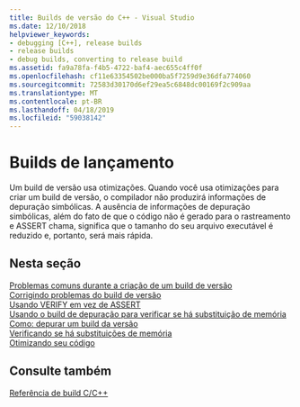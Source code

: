 ```yaml
---
title: Builds de versão do C++ - Visual Studio
ms.date: 12/10/2018
helpviewer_keywords:
- debugging [C++], release builds
- release builds
- debug builds, converting to release build
ms.assetid: fa9a78fa-f4b5-4722-baf4-aec655c4ff0f
ms.openlocfilehash: cf11e63354502be000ba5f7259d9e36dfa774060
ms.sourcegitcommit: 72583d30170d6ef29ea5c6848dc00169f2c909aa
ms.translationtype: MT
ms.contentlocale: pt-BR
ms.lasthandoff: 04/18/2019
ms.locfileid: "59038142"
---
```

# <a name="release-builds"></a>Builds de lançamento

Um build de versão usa otimizações. Quando você usa otimizações para criar um build de versão, o compilador não produzirá informações de depuração simbólicas. A ausência de informações de depuração simbólicas, além do fato de que o código não é gerado para o rastreamento e ASSERT chama, significa que o tamanho do seu arquivo executável é reduzido e, portanto, será mais rápida.

## <a name="in-this-section"></a>Nesta seção

[Problemas comuns durante a criação de um build de versão](common-problems-when-creating-a-release-build.md)<br/>
[Corrigindo problemas do build de versão](fixing-release-build-problems.md)<br/>
[Usando VERIFY em vez de ASSERT](using-verify-instead-of-assert.md)<br/>
[Usando o build de depuração para verificar se há substituição de memória](using-the-debug-build-to-check-for-memory-overwrite.md)<br/>
[Como: depurar um build da versão](how-to-debug-a-release-build.md)<br/>
[Verificando se há substituições de memória](checking-for-memory-overwrites.md)<br/>
[Otimizando seu código](optimizing-your-code.md)<br/>

## <a name="see-also"></a>Consulte também

[Referência de build C/C++](reference/c-cpp-building-reference.md)